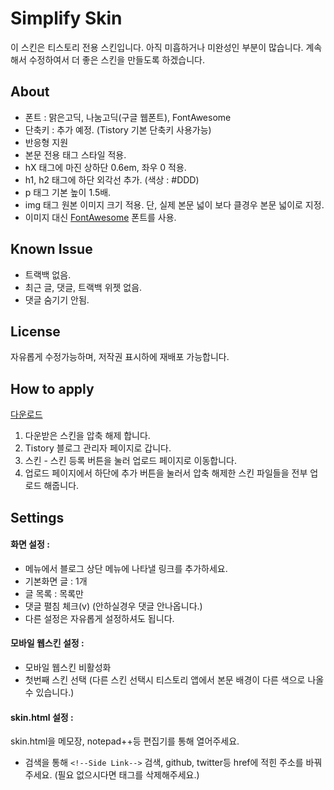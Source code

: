 # Simplify Skin
이 스킨은 티스토리 전용 스킨입니다. 아직 미흡하거나 미완성인 부분이 많습니다. 계속해서 수정하여서 더 좋은 스킨을 만들도록 하겠습니다.

## About
- 폰트 :  맑은고딕, 나눔고딕(구글 웹폰트), FontAwesome
- 단축키 : 추가 예정. (Tistory 기본 단축키 사용가능)
- 반응형 지원
- 본문 전용 태그 스타일 적용.
 - hX 태그에 마진 상하단 0.6em, 좌우 0 적용.
 - h1, h2 태그에 하단 외각선 추가. (색상 : #DDD)
 - p 태그 기본 높이 1.5배.
 - img 태그 원본 이미지 크기 적용. 단, 실제 본문 넓이 보다 클경우 본문 넓이로 지정.
- 이미지 대신 [FontAwesome](http://fortawesome.github.io/Font-Awesome/) 폰트를 사용.

## Known Issue
- 트랙백 없음.
- 최근 글, 댓글, 트랙백 위젯 없음.
- 댓글 숨기기 안됨.

## License
자유롭게 수정가능하며, 저작권 표시하에 재배포 가능합니다.

## How to apply
[다운로드](https://github.com/OPNay/Tistory-Skin/archive/Simplify.zip)

1. 다운받은 스킨을 압축 해제 합니다.
2. Tistory 블로그 관리자 페이지로 갑니다.
3. 스킨 - 스킨 등록 버튼을 눌러 업로드 페이지로 이동합니다.
4. 업로드 페이지에서 하단에 추가 버튼을 눌러서 압축 해제한 스킨 파일들을 전부 업로드 해줍니다. 

## Settings

#### 화면 설정 :
- 메뉴에서 블로그 상단 메뉴에 나타낼 링크를 추가하세요.
- 기본화면 글 : 1개
- 글 목록 : 목록만
- 댓글 펼침 체크(v) (안하실경우 댓글 안나옵니다.)
- 다른 설정은 자유롭게 설정하셔도 됩니다.

#### 모바일 웹스킨 설정 :
- 모바일 웹스킨 비활성화
- 첫번째 스킨 선택
  (다른 스킨 선택시 티스토리 앱에서 본문 배경이 다른 색으로 나올수 있습니다.)

#### skin.html 설정 :
skin.html을 메모장, notepad++등 편집기를 통해 열어주세요.
- 검색을 통해 `<!--Side Link-->` 검색, github, twitter등 href에 적힌 주소를 바꿔주세요.
  (필요 없으시다면 <a>태그를 삭제해주세요.)

